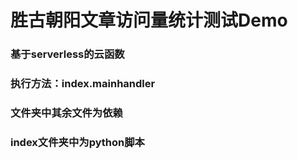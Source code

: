 # 胜古朝阳文章访问量统计测试Demo
### 基于serverless的云函数
### 执行方法：index.mainhandler
### 文件夹中其余文件为依赖
### index文件夹中为python脚本
